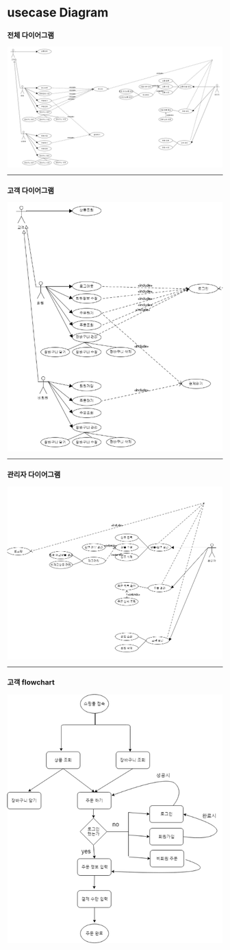 # usecase Diagram

### 전체 다이어그램

![전체](https://github.com/hanseonghye/ShoppingmallProject/blob/master/img/usecaseDiagram.png)

---

### 고객 다이어그램

![user](https://github.com/hanseonghye/ShoppingmallProject/blob/master/img/user-useDiagram.png)

---

### 관리자 다이어그램

![admin](https://github.com/hanseonghye/ShoppingmallProject/blob/master/img/admin-useDiagram.png)

---

### 고객 flowchart

![고객 flowchart](<https://github.com/hanseonghye/ShoppingmallProject/blob/master/img/user-flowDiagram1.png>)

